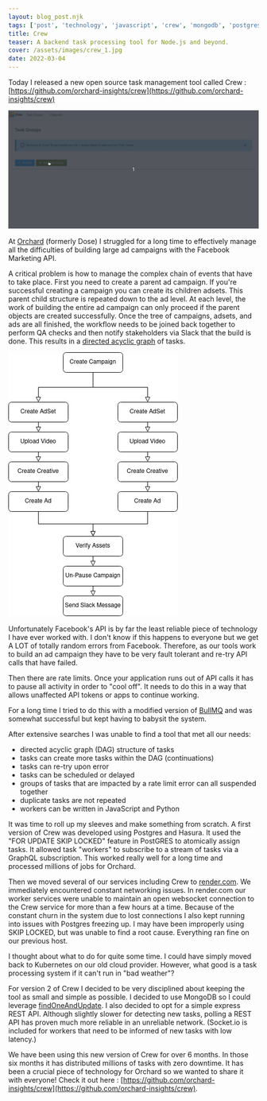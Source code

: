 ```yaml
---
layout: blog_post.njk
tags: ['post', 'technology', 'javascript', 'crew', 'mongodb', 'postgres']
title: Crew
teaser: A backend task processing tool for Node.js and beyond.
cover: /assets/images/crew_1.jpg
date: 2022-03-04
---
```


Today I released a new open source task management tool called Crew : [https://github.com/orchard-insights/crew](https://github.com/orchard-insights/crew)

![Crew Demo Animation](/assets/images/orchard_demo.gif)

At [Orchard](https://orchard-insights.com) (formerly Dose) I struggled for a long time to effectively manage all the difficulties of building large ad campaigns with the Facebook Marketing API.

A critical problem is how to manage the complex chain of events that have to take place. First you need to create a parent ad campaign. If you're successful creating a campaign you can create its children adsets. This parent child structure is repeated down to the ad level.  At each level, the work of building the entire ad campaign can only proceed if the parent objects are created successfully.  Once the tree of campaigns, adsets, and ads are all finished, the workflow needs to be joined back together to perform QA checks and then notify stakeholders via Slack that the build is done.  This results in a [directed acyclic graph](https://en.wikipedia.org/wiki/Directed_acyclic_graph) of tasks.

![Diagram of Directed Acyclic Graph](/assets/images/crew_dag.jpg)

Unfortunately Facebook's API is by far the least reliable piece of technology I have ever worked with. I don't know if this happens to everyone but we get A LOT of totally random errors from Facebook. Therefore, as our tools work to build an ad campaign they have to be very fault tolerant and re-try API calls that have failed.

Then there are rate limits. Once your application runs out of API calls it has to pause all activity in order to "cool off". It needs to do this in a way that allows unaffected API tokens or apps to continue working.

For a long time I tried to do this with a modified version of [BullMQ](https://github.com/taskforcesh/bullmq) and was somewhat successful but kept having to babysit the system.

After extensive searches I was unable to find a tool that met all our needs:

- directed acyclic graph (DAG) structure of tasks
- tasks can create more tasks within the DAG (continuations)
- tasks can re-try upon error
- tasks can be scheduled or delayed
- groups of tasks that are impacted by a rate limit error can all suspended together
- duplicate tasks are not repeated
- workers can be written in JavaScript and Python

It was time to roll up my sleeves and make something from scratch. A first version of Crew was developed using Postgres and Hasura. It used the "FOR UPDATE SKIP LOCKED" feature in PostGRES to atomically assign tasks.  It allowed task "workers" to subscribe to a stream of tasks via a GraphQL subscription. This worked really well for a long time and processed millions of jobs for Orchard.

Then we moved several of our services including Crew to [render.com](https://render.com/). We immediately encountered constant networking issues. In render.com our worker services were unable to maintain an open websocket connection to the Crew service for more than a few hours at a time. Because of the constant churn in the system due to lost connections I also kept running into issues with Postgres freezing up. I may have been improperly using SKIP LOCKED, but was unable to find a root cause.  Everything ran fine on our previous host. 

I thought about what to do for quite some time. I could have simply moved back to Kubernetes on our old cloud provider.  However, what good is a task processing system if it can't run in "bad weather"?

For version 2 of Crew I decided to be very disciplined about keeping the tool as small and simple as possible. I decided to use MongoDB so I could leverage [findOneAndUpdate](https://docs.mongodb.com/manual/reference/method/db.collection.findOneAndUpdate/). I also decided to opt for a simple express REST API.  Although slightly slower for detecting new tasks, polling a REST API has proven much more reliable in an unreliable network.  (Socket.io is included for workers that need to be informed of new tasks with low latency.)

We have been using this new version of Crew for over 6 months. In those six months it has distributed millions of tasks with zero downtime. It has been a crucial piece of technology for Orchard so we wanted to share it with everyone!  Check it out here : [https://github.com/orchard-insights/crew](https://github.com/orchard-insights/crew).
